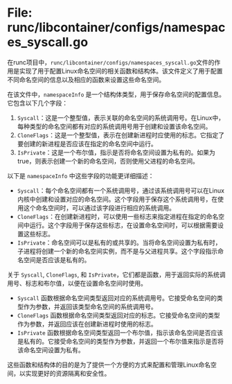 # File: runc/libcontainer/configs/namespaces_syscall.go

在runc项目中，`runc/libcontainer/configs/namespaces_syscall.go`文件的作用是实现了用于配置Linux命名空间的相关函数和结构体。该文件定义了用于配置不同命名空间的信息以及相应的函数来设置这些命名空间。

在该文件中，`namespaceInfo` 是一个结构体类型，用于保存命名空间的配置信息。它包含以下几个字段：

1. `Syscall`：这是一个整型值，表示关联的命名空间的系统调用号。在Linux中，每种类型的命名空间都有对应的系统调用号用于创建和设置该命名空间。
2. `CloneFlags`：这是一个整型值，表示在创建新进程时应使用的标志。它指定了要创建的新进程是否应该在指定的命名空间中运行。
3. `IsPrivate`：这是一个布尔值，指示是否将命名空间设置为私有的。如果为 true，则表示创建一个新的命名空间，否则使用父进程的命名空间。

以下是 `namespaceInfo` 中这些字段的功能更详细描述：

- `Syscall`：每个命名空间都有一个系统调用号，通过该系统调用号可以在Linux内核中创建和设置对应的命名空间。这个字段用于保存这个系统调用号，在使用这个命名空间时，可以通过该字段进行相应的系统调用。
- `CloneFlags`：在创建新进程时，可以使用一些标志来指定进程在指定的命名空间中运行。这个字段用于保存这些标志，在设置命名空间时，可以根据需要设置这些标志。
- `IsPrivate`：命名空间可以是私有的或共享的。当将命名空间设置为私有时，子进程将创建一个新的命名空间实例，而不是与父进程共享。这个字段指示命名空间是否应该是私有的。

关于 `Syscall`, `CloneFlags`, 和 `IsPrivate`，它们都是函数，用于返回实际的系统调用号、标志和布尔值，以便在设置命名空间时使用。

- `Syscall` 函数根据命名空间类型返回对应的系统调用号。它接受命名空间的类型作为参数，并返回该类型命名空间的系统调用号。
- `CloneFlags` 函数根据命名空间类型返回对应的标志。它接受命名空间的类型作为参数，并返回应该在创建新进程时使用的标志。
- `IsPrivate` 函数根据命名空间类型返回一个布尔值，指示该命名空间是否应该是私有的。它接受命名空间的类型作为参数，并返回一个布尔值来指示是否将该命名空间设置为私有。

这些函数和结构体的目的是为了提供一个方便的方式来配置和管理Linux命名空间，以实现更好的资源隔离和安全性。

